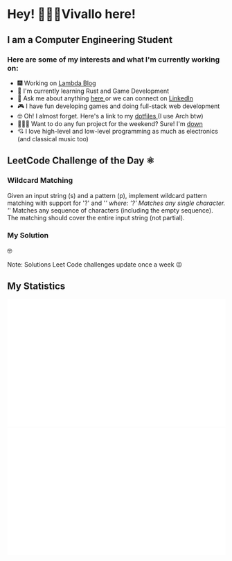 #  Hey! 🙋🏻‍♂️Vivallo here!

##  I am a Computer Engineering Student

###  Here are some of my interests and what I'm currently working on:

  * 🎆 Working on [ Lambda Blog ](https://github.com/Vivallo04/lambda-blog)
  * 🌱 I'm currently learning Rust and Game Development 
  * 💭 Ask me about anything [ here ](https://github.com/Vivallo04/Vivallo04/issues/new) or we can connect on [ LinkedIn ](https://bit.ly/3zm1YjA)
  * 🎮 I have fun developing games and doing full-stack web development 
  * 🤓 Oh! I almost forget. Here's a link to my [ dotfiles ](https://github.com/Vivallo04/dotfiles) (I use Arch btw) 
  * 👨🏻‍💻 Want to do any fun project for the weekend? Sure! I'm [ down ](https://discordapp.com/users/521712126058823701)
  * 💘 I love high-level and low-level programming as much as electronics (and classical music too) 

##  LeetCode Challenge of the Day ⚛

###  Wildcard Matching

Given an input string (s) and a pattern (p), implement wildcard pattern
matching with support for '?' and '*' where: '?' Matches any single character.
'*' Matches any sequence of characters (including the empty sequence). The
matching should cover the entire input string (not partial).

###  My Solution

🤓

Note: Solutions Leet Code challenges update once a week 😉

##  My Statistics

![](https://github.com/Vivallo04/stats/blob/master/generated/overview.svg)
![](https://github.com/Vivallo04/stats/blob/master/generated/languages.svg)

